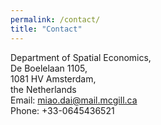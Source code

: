 ```yaml
---
permalink: /contact/
title: "Contact"
---
```

<!-- Google tag (gtag.js) -->
<script async src="https://www.googletagmanager.com/gtag/js?id=G-JL2ZY530JC"></script>
<script>
  window.dataLayer = window.dataLayer || [];
  function gtag(){dataLayer.push(arguments);}
  gtag('js', new Date());

  gtag('config', 'G-JL2ZY530JC');
</script>

Department of Spatial Economics, <br/>
De Boelelaan 1105, <br/>
1081 HV  Amsterdam, <br/>
the Netherlands <br/>
Email: miao.dai@mail.mcgill.ca <br/>
Phone: +33-0645436521



  


